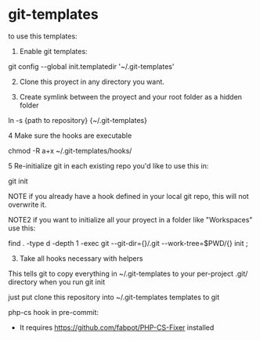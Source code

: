 git-templates
=============

to use this templates:

1. Enable git templates:

git config --global init.templatedir '~/.git-templates'

2. Clone this proyect in any directory you want.

3. Create symlink between the proyect and your root folder as a hidden folder

ln -s {path to repository} {~/.git-templates}

4 Make sure the hooks are executable

chmod -R a+x ~/.git-templates/hooks/

5 Re-initialize git in each existing repo you'd like to use this in:

git init

NOTE if you already have a hook defined in your local git repo, this will not overwrite it.

NOTE2 if you want to initialize all your proyect in a folder like "Workspaces" use this:

find . -type d -depth 1 -exec git --git-dir={}/.git --work-tree=$PWD/{} init \;





3. Take all hooks necessary with helpers 

This tells git to copy everything in ~/.git-templates to your per-project .git/ directory when you run git init



 just put clone this repository into ~/.git-templates
templates to git

php-cs hook in pre-commit:
  - It requires https://github.com/fabpot/PHP-CS-Fixer installed
